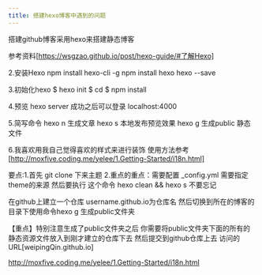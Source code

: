 ```yaml
---
title: 搭建hexo博客中遇到的问题
---
```


搭建github博客采用hexo来搭建静态博客

参考资料[https://wsgzao.github.io/post/hexo-guide/#了解Hexo]

2.安装Hexo 
npm install hexo-cli -g
npm install hexo hexo --save

3.初始化hexo 
$ hexo init <folder>
$ cd <folder>
$ npm install


4.预览 hexo server 成功之后可以登录 localhost:4000

5.简写命令
 hexo n 生成文章
 hexo s 本地发布预览效果
 hexo g 生成public 静态文件

6.我喜欢用我自己觉得喜欢的样式来进行装饰
 使用方法参考[http://moxfive.coding.me/yelee/1.Getting-Started/i18n.html]

要点:1.首先 git clone 下来主题 
2.重点的重点：需要配置 _config.yml 需要指定theme的来源 
然后要执行 这个命令 hexo clean && hexo s 不要忘记

在github上建立一个仓库 username.github.io为仓库名 
然后切换到所在的博客的目录下使用命令hexo g 生成public文件夹 

【重点】特别注意生成了public文件夹之后 你需要将public文件夹下面的所有的静态资源文件放入到刚才建立的仓库下去 然后提交到github仓库上去 
访问的URL[weipingQin.github.io]

http://moxfive.coding.me/yelee/1.Getting-Started/i18n.html

